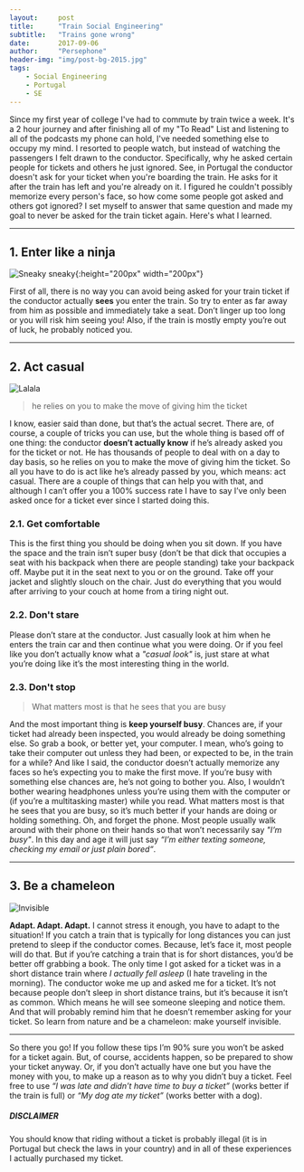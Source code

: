```yaml
---
layout:     post
title:      "Train Social Engineering"
subtitle:   "Trains gone wrong"
date:       2017-09-06
author:     "Persephone"
header-img: "img/post-bg-2015.jpg"
tags:
    - Social Engineering
    - Portugal
    - SE
---
```


Since my first year of college I've had to commute by train twice a week. It's a 2 hour journey and after finishing all of my "To Read" List and listening to all of the podcasts my phone can hold, I've needed something else to occupy my mind.
I resorted to people watch, but instead of watching the passengers I felt drawn to the conductor. Specifically, why he asked certain people for tickets and others he just ignored. See, in Portugal the conductor doesn't ask for your ticket when you're boarding the train. He asks for it after the train has left and you're already on it. I figured he couldn't possibly memorize every person's face, so how come some people got asked and others got ignored?
I set myself to answer that same question and made my goal to never be asked for the train ticket again. Here's what I learned.

---

## 1. Enter like a ninja


![Sneaky sneaky](http://www.nicolevanputten.com/wp-content/uploads/2013/04/ninja.jpg){:height="200px" width="200px"}

First of all, there is no way you can avoid being asked for your train ticket if the conductor actually **sees** you enter the train. So try to enter as far away from him as possible and immediately take a seat. Don’t linger up too long or you will risk him seeing you! Also, if the train is mostly empty you’re out of luck, he probably noticed you.


---

## 2. Act casual

![Lalala](https://cha0ticneutral.files.wordpress.com/2017/07/act_n_casual_by_owlbeawkward-d8y3nck.png?w=209&h=331)
> he relies on you to make the move of giving him the ticket

I know, easier said than done, but that’s the actual secret. There are, of course, a couple of tricks you can use, but the whole thing is based off of one thing: the conductor **doesn’t actually know** if he’s already asked you for the ticket or not. He has thousands of people to deal with on a day to day basis, so he relies on you to make the move of giving him the ticket. So all you have to do is act like he’s already passed by you, which means: act casual.
There are a couple of things that can help you with that, and although I can’t offer you a 100% success rate I have to say I’ve only been asked once for a ticket ever since I started doing this.

### 2.1. Get comfortable
This is the first thing you should be doing when you sit down. If you have the space and the train isn’t super busy (don’t be that dick that occupies a seat with his backpack when there are people standing) take your backpack off. Maybe put it in the seat next to you or on the ground. Take off your jacket and slightly slouch on the chair. Just do everything that you would after arriving to your couch at home from a tiring night out.

### 2.2. Don't stare
Please don’t stare at the conductor. Just casually look at him when he enters the train car and then continue what you were doing. Or if you feel like you don’t actually know what a *"casual look"* is, just stare at what you’re doing like it’s the most interesting thing in the world.

### 2.3. Don't stop

> What matters most is that he sees that you are busy

And the most important thing is **keep yourself busy**. Chances are, if your ticket had already been inspected, you would already be doing something else. So grab a book, or better yet, your computer. I mean, who’s going to take their computer out unless they had been, or expected to be, in the train for a while? And like I said, the conductor doesn’t actually memorize any faces so he’s expecting you to make the first move. If you’re busy with something else chances are, he’s not going to bother you.
Also, I wouldn’t bother wearing headphones unless you’re using them with the computer or (if you’re a multitasking master) while you read. What matters most is that he sees that you are busy, so it’s much better if your hands are doing or holding something. Oh, and forget the phone. Most people usually walk around with their phone on their hands so that won’t necessarily say *"I’m busy"*. In this day and age it will just say *“I’m either texting someone, checking my email or just plain bored“*.

---

## 3. Be a chameleon

![Invisible](https://cha0ticneutral.files.wordpress.com/2017/07/chameleon-500.png?w=287&h=265)

**Adapt. Adapt. Adapt.** I cannot stress it enough, you have to adapt to the situation! If you catch a train that is typically for long distances you can just pretend to sleep if the conductor comes. Because, let’s face it, most people will do that. But if you’re catching a train that is for short distances, you’d be better off grabbing a book. The only time I got asked for a ticket was in a short distance train where *I actually fell asleep* (I hate traveling in the morning). The conductor woke me up and asked me for a ticket. It’s not because people don’t sleep in short distance trains, but it’s because it isn’t as common. Which means he will see someone sleeping and notice them. And that will probably remind him that he doesn’t remember asking for your ticket. So learn from nature and be a chameleon: make yourself invisible.

---

So there you go! If you follow these tips I’m 90% sure you won’t be asked for a ticket again. But, of course, accidents happen, so be prepared to show your ticket anyway. Or, if you don’t actually have one but you have the money with you, to make up a reason as to why you didn’t buy a ticket.
Feel free to use *“I was late and didn’t have time to buy a ticket”* (works better if the train is full) or *“My dog ate my ticket”* (works better with a dog).

##### DISCLAIMER

You should know that riding without a ticket is probably illegal (it is in Portugal but check the laws in your country) and in all of these experiences I actually purchased my ticket.
